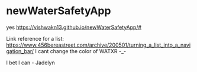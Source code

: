 # newWaterSafetyApp
yes
https://vishwakn13.github.io/newWaterSafetyApp/#

Link reference for a list:
https://www.456bereastreet.com/archive/200501/turning_a_list_into_a_navigation_bar/
I cant change the color of WATXR -_-

I bet I can - Jadelyn
